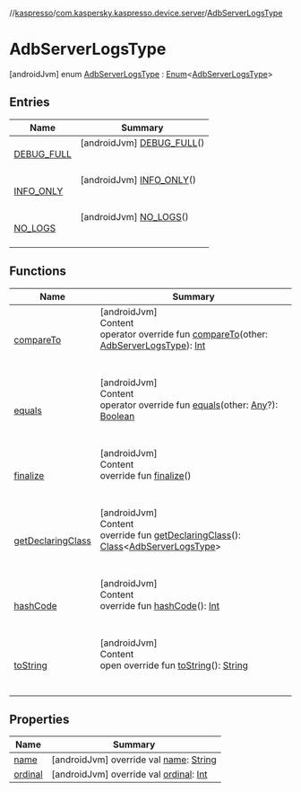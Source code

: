 //[kaspresso](../../index.md)/[com.kaspersky.kaspresso.device.server](../index.md)/[AdbServerLogsType](index.md)



# AdbServerLogsType  
 [androidJvm] enum [AdbServerLogsType](index.md) : [Enum](https://kotlinlang.org/api/latest/jvm/stdlib/kotlin/-enum/index.html)<[AdbServerLogsType](index.md)>    


## Entries  
  
|  Name|  Summary| 
|---|---|
| [DEBUG_FULL](-d-e-b-u-g_-f-u-l-l/index.md)|  [androidJvm] [DEBUG_FULL](-d-e-b-u-g_-f-u-l-l/index.md)()  <br>  <br>   <br>
| [INFO_ONLY](-i-n-f-o_-o-n-l-y/index.md)|  [androidJvm] [INFO_ONLY](-i-n-f-o_-o-n-l-y/index.md)()  <br>  <br>   <br>
| [NO_LOGS](-n-o_-l-o-g-s/index.md)|  [androidJvm] [NO_LOGS](-n-o_-l-o-g-s/index.md)()  <br>  <br>   <br>


## Functions  
  
|  Name|  Summary| 
|---|---|
| [compareTo](https://kotlinlang.org/api/latest/jvm/stdlib/kotlin/-enum/compare-to.html)| [androidJvm]  <br>Content  <br>operator override fun [compareTo](https://kotlinlang.org/api/latest/jvm/stdlib/kotlin/-enum/compare-to.html)(other: [AdbServerLogsType](index.md)): [Int](https://kotlinlang.org/api/latest/jvm/stdlib/kotlin/-int/index.html)  <br><br><br>
| [equals](https://kotlinlang.org/api/latest/jvm/stdlib/kotlin/-enum/equals.html)| [androidJvm]  <br>Content  <br>operator override fun [equals](https://kotlinlang.org/api/latest/jvm/stdlib/kotlin/-enum/equals.html)(other: [Any](https://kotlinlang.org/api/latest/jvm/stdlib/kotlin/-any/index.html)?): [Boolean](https://kotlinlang.org/api/latest/jvm/stdlib/kotlin/-boolean/index.html)  <br><br><br>
| [finalize](https://kotlinlang.org/api/latest/jvm/stdlib/kotlin/-enum/finalize.html)| [androidJvm]  <br>Content  <br>override fun [finalize](https://kotlinlang.org/api/latest/jvm/stdlib/kotlin/-enum/finalize.html)()  <br><br><br>
| [getDeclaringClass](https://kotlinlang.org/api/latest/jvm/stdlib/kotlin/-enum/get-declaring-class.html)| [androidJvm]  <br>Content  <br>override fun [getDeclaringClass](https://kotlinlang.org/api/latest/jvm/stdlib/kotlin/-enum/get-declaring-class.html)(): [Class](https://developer.android.com/reference/kotlin/java/lang/Class.html)<[AdbServerLogsType](index.md)>  <br><br><br>
| [hashCode](https://kotlinlang.org/api/latest/jvm/stdlib/kotlin/-enum/hash-code.html)| [androidJvm]  <br>Content  <br>override fun [hashCode](https://kotlinlang.org/api/latest/jvm/stdlib/kotlin/-enum/hash-code.html)(): [Int](https://kotlinlang.org/api/latest/jvm/stdlib/kotlin/-int/index.html)  <br><br><br>
| [toString](https://kotlinlang.org/api/latest/jvm/stdlib/kotlin/-enum/to-string.html)| [androidJvm]  <br>Content  <br>open override fun [toString](https://kotlinlang.org/api/latest/jvm/stdlib/kotlin/-enum/to-string.html)(): [String](https://kotlinlang.org/api/latest/jvm/stdlib/kotlin/-string/index.html)  <br><br><br>


## Properties  
  
|  Name|  Summary| 
|---|---|
| [name](index.md#com.kaspersky.kaspresso.device.server/AdbServerLogsType/name/#/PointingToDeclaration/)|  [androidJvm] override val [name](index.md#com.kaspersky.kaspresso.device.server/AdbServerLogsType/name/#/PointingToDeclaration/): [String](https://kotlinlang.org/api/latest/jvm/stdlib/kotlin/-string/index.html)   <br>
| [ordinal](index.md#com.kaspersky.kaspresso.device.server/AdbServerLogsType/ordinal/#/PointingToDeclaration/)|  [androidJvm] override val [ordinal](index.md#com.kaspersky.kaspresso.device.server/AdbServerLogsType/ordinal/#/PointingToDeclaration/): [Int](https://kotlinlang.org/api/latest/jvm/stdlib/kotlin/-int/index.html)   <br>

